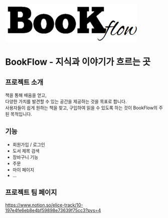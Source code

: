 ![로고](src/views/public/bookflow.png)

# BookFlow - 지식과 이야기가 흐르는 곳


## 프로젝트 소개
책을 통해 배움을 얻고,  
다양한 가치를 발견할 수 있는 공간을 제공하는 것을 목표로 합니다.  
사용자들이 쉽게 원하는 책을 찾고, 구입하여 읽을 수 있도록 하는 것이 BookFlow의 주된 목적입니다. 

## 기능
- 회원가입 / 로그인
- 도서 제목 검색
- 장바구니 기능
- 주문
- 마이 페이지
- ...

## 프로젝트 팀 페이지
https://www.notion.so/elice-track/10-197e4fe6eb8e4bf59898e73639f75cc3?pvs=4

